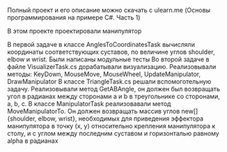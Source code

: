 Полный проект и его описание можно скачать с ulearn.me (Основы программирования на примере C#. Часть 1)

В этом проекте проектировали манипулятор

В первой задаче в классе AnglesToCoordinatesTask вычисляли координаты соответствующих суставов, по величине углов shoulder, elbow и wrist. Были написаны модульные тесты
Во второй задаче в файле VisualizerTask.cs дорабатывали визуализацию. Реализовывали методы: KeyDown, MouseMove, MouseWheel, UpdateManipulator, DrawManipulator
В классе TriangleTask.cs решали вспомоготельную задачу. Реализовывали метод GetABAngle, он должен был возвращать угол в радианах между сторонами a и b в треугольнике со сторонами, a, b, c.
В классе ManipulatorTask реализовавали метод MoveManipulatorTo. Он должен возвращать массив углов new[] {shoulder, elbow, wrist}, необходимых для приведения эффектора манипулятора в точку (x, y) относительно крепления манипулятора к столу, и с углом между последним суставом и горизонталью равному alpha в радианах
